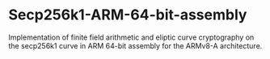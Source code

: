 # Secp256k1-ARM-64-bit-assembly
Implementation of finite field arithmetic and eliptic curve cryptography on the secp256k1 curve in ARM 64-bit assembly for the ARMv8-A architecture.
